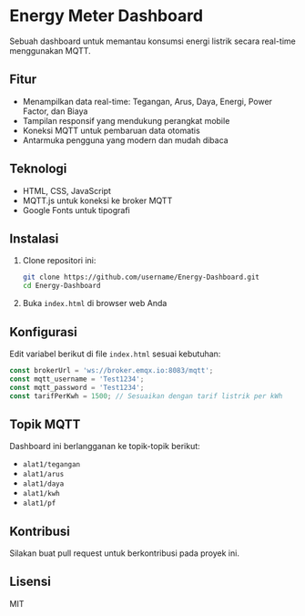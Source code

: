 # Energy Meter Dashboard

Sebuah dashboard untuk memantau konsumsi energi listrik secara real-time menggunakan MQTT.

## Fitur
- Menampilkan data real-time: Tegangan, Arus, Daya, Energi, Power Factor, dan Biaya
- Tampilan responsif yang mendukung perangkat mobile
- Koneksi MQTT untuk pembaruan data otomatis
- Antarmuka pengguna yang modern dan mudah dibaca

## Teknologi
- HTML, CSS, JavaScript
- MQTT.js untuk koneksi ke broker MQTT
- Google Fonts untuk tipografi

## Instalasi
1. Clone repositori ini:
   ```bash
   git clone https://github.com/username/Energy-Dashboard.git
   cd Energy-Dashboard
   ```

2. Buka `index.html` di browser web Anda

## Konfigurasi
Edit variabel berikut di file `index.html` sesuai kebutuhan:
```javascript
const brokerUrl = 'ws://broker.emqx.io:8083/mqtt';
const mqtt_username = 'Test1234';
const mqtt_password = 'Test1234';
const tarifPerKwh = 1500; // Sesuaikan dengan tarif listrik per kWh
```

## Topik MQTT
Dashboard ini berlangganan ke topik-topik berikut:
- `alat1/tegangan`
- `alat1/arus`
- `alat1/daya`
- `alat1/kwh`
- `alat1/pf`

## Kontribusi
Silakan buat pull request untuk berkontribusi pada proyek ini.

## Lisensi
MIT
